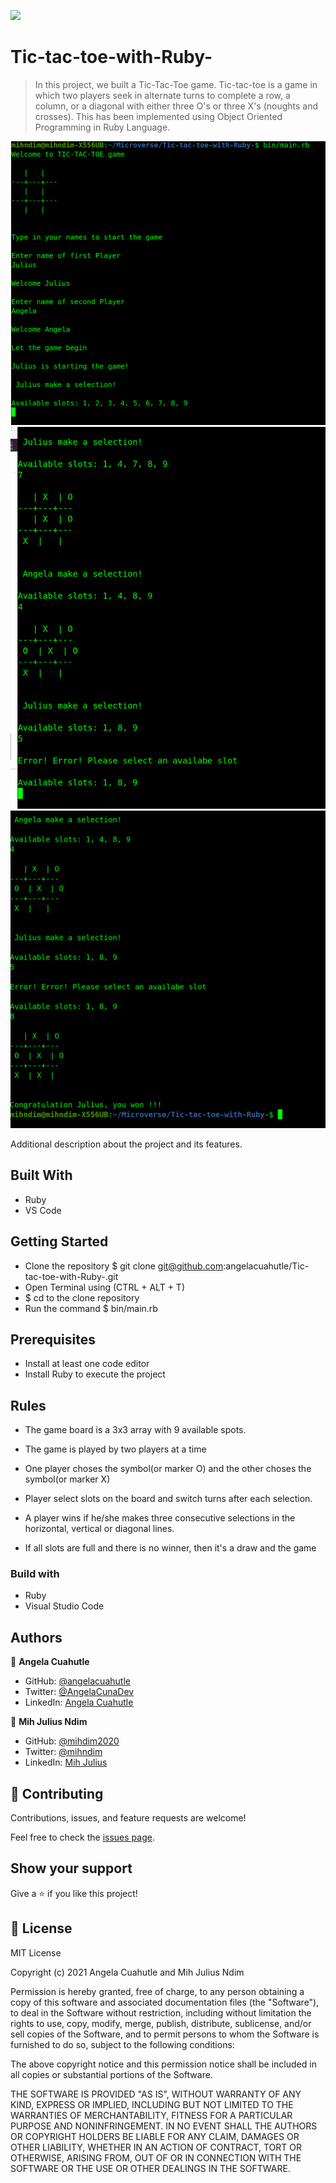 

![](https://img.shields.io/badge/Microverse-blueviolet)

# Tic-tac-toe-with-Ruby-

> In this project, we built a Tic-Tac-Toe game. Tic-tac-toe is a game in which two players seek in alternate turns to complete a row, a column, or a diagonal with either three O's or three X's (noughts and crosses). This has been implemented using Object Oriented Programming in Ruby Language.

![screenshot](images/image1.png)
![screenshot](images/image2.png)
![screenshot](images/image3.png)

Additional description about the project and its features.

## Built With

- Ruby
- VS Code 


## Getting Started

- Clone the repository $ git clone git@github.com:angelacuahutle/Tic-tac-toe-with-Ruby-.git
- Open Terminal using (CTRL + ALT + T)
- $ cd to the clone repository
- Run the command $ bin/main.rb

## Prerequisites

- Install at least one code editor
- Install Ruby to execute the project

## Rules

- The game board is a 3x3 array with 9 available spots.

- The game is played by two players at a time

- One player choses the symbol(or marker O) and the other choses the symbol(or marker X)

- Player select slots on the board and switch turns after each selection.

- A player wins if he/she makes three consecutive selections in the horizontal, vertical or diagonal lines.

- If all slots are full and there is no winner, then it's a draw and the game

### Build with

- Ruby
- Visual Studio Code

## Authors

👤 **Angela Cuahutle**

- GitHub: [@angelacuahutle](https://github.com/angelacuahutle)
- Twitter: [@AngelaCunaDev](https://twitter.com/AngelaCunaDev)
- LinkedIn: [Angela Cuahutle](https://linkedin.com/AngelaCuahutle)

👤 **Mih Julius Ndim**

- GitHub: [@mihdim2020](https://github.com/mihdim2020)
- Twitter: [@mihndim](https://twitter.com/mihndim)
- LinkedIn: [Mih Julius](https://linkedin.com/MihJulius)

## 🤝 Contributing

Contributions, issues, and feature requests are welcome!

Feel free to check the [issues page](https://github.com/angelacuahutle/Tic-tac-toe-with-Ruby-/issues).

## Show your support

Give a ⭐️ if you like this project!

## 📝 License

MIT License

Copyright (c) 2021 Angela Cuahutle and Mih Julius Ndim

Permission is hereby granted, free of charge, to any person obtaining a copy
of this software and associated documentation files (the "Software"), to deal
in the Software without restriction, including without limitation the rights
to use, copy, modify, merge, publish, distribute, sublicense, and/or sell
copies of the Software, and to permit persons to whom the Software is
furnished to do so, subject to the following conditions:

The above copyright notice and this permission notice shall be included in all
copies or substantial portions of the Software.

THE SOFTWARE IS PROVIDED "AS IS", WITHOUT WARRANTY OF ANY KIND, EXPRESS OR
IMPLIED, INCLUDING BUT NOT LIMITED TO THE WARRANTIES OF MERCHANTABILITY,
FITNESS FOR A PARTICULAR PURPOSE AND NONINFRINGEMENT. IN NO EVENT SHALL THE
AUTHORS OR COPYRIGHT HOLDERS BE LIABLE FOR ANY CLAIM, DAMAGES OR OTHER
LIABILITY, WHETHER IN AN ACTION OF CONTRACT, TORT OR OTHERWISE, ARISING FROM,
OUT OF OR IN CONNECTION WITH THE SOFTWARE OR THE USE OR OTHER DEALINGS IN THE
SOFTWARE.